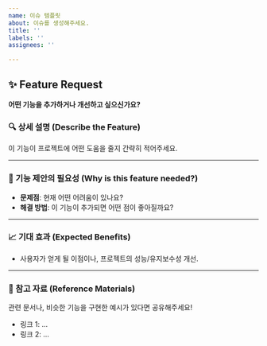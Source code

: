 ```yaml
---
name: 이슈 템플릿
about: 이슈를 생성해주세요.
title: ''
labels: ''
assignees: ''

---
```


## ✨ Feature Request
**어떤 기능을 추가하거나 개선하고 싶으신가요?**

### 🔍 상세 설명 (Describe the Feature)
이 기능이 프로젝트에 어떤 도움을 줄지 간략히 적어주세요.

---

### 📌 기능 제안의 필요성 (Why is this feature needed?)
- **문제점**: 현재 어떤 어려움이 있나요?
- **해결 방법**: 이 기능이 추가되면 어떤 점이 좋아질까요?

---

### 📈 기대 효과 (Expected Benefits)
- 사용자가 얻게 될 이점이나, 프로젝트의 성능/유지보수성 개선.

---

### 🔗 참고 자료 (Reference Materials)
관련 문서나, 비슷한 기능을 구현한 예시가 있다면 공유해주세요!
- 링크 1: ...
- 링크 2: ...
